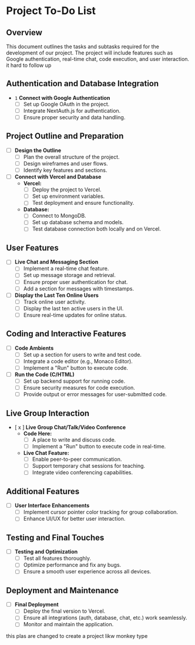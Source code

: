 # Project To-Do List

## Overview

This document outlines the tasks and subtasks required for the development of our project. The project will include features such as Google authentication, real-time chat, code execution, and user interaction.
it hard to follow up

## Authentication and Database Integration

- `1` **Connect with Google Authentication**
  - [ ] Set up Google OAuth in the project.
  - [ ] Integrate NextAuth.js for authentication.
  - [ ] Ensure proper security and data handling.

## Project Outline and Preparation

- [ ] **Design the Outline**
  - [ ] Plan the overall structure of the project.
  - [ ] Design wireframes and user flows.
  - [ ] Identify key features and sections.

- [ ] **Connect with Vercel and Database**
  - **Vercel:**
    - [ ] Deploy the project to Vercel.
    - [ ] Set up environment variables.
    - [ ] Test deployment and ensure functionality.
  - **Database:**
    - [ ] Connect to MongoDB.
    - [ ] Set up database schema and models.
    - [ ] Test database connection both locally and on Vercel.

## User Features

- [ ] **Live Chat and Messaging Section**
  - [ ] Implement a real-time chat feature.
  - [ ] Set up message storage and retrieval.
  - [ ] Ensure proper user authentication for chat.
  - [ ] Add a section for messages with timestamps.

- [ ] **Display the Last Ten Online Users**
  - [ ] Track online user activity.
  - [ ] Display the last ten active users in the UI.
  - [ ] Ensure real-time updates for online status.

## Coding and Interactive Features

- [ ] **Code Ambients**
  - [ ] Set up a section for users to write and test code.
  - [ ] Integrate a code editor (e.g., Monaco Editor).
  - [ ] Implement a "Run" button to execute code.

- [ ] **Run the Code (C/HTML)**
  - [ ] Set up backend support for running code.
  - [ ] Ensure security measures for code execution.
  - [ ] Provide output or error messages for user-submitted code.

## Live Group Interaction

- [ x ] **Live Group Chat/Talk/Video Conference**
  - **Code Here:**
    - [ ] A place to write and discuss code.
    - [ ] Implement a "Run" button to execute code in real-time.
  - **Live Chat Feature:**
    - [ ] Enable peer-to-peer communication.
    - [ ] Support temporary chat sessions for teaching.
    - [ ] Integrate video conferencing capabilities.

## Additional Features

- [ ] **User Interface Enhancements**
  - [ ] Implement cursor pointer color tracking for group collaboration.
  - [ ] Enhance UI/UX for better user interaction.

## Testing and Final Touches

- [ ] **Testing and Optimization**
  - [ ] Test all features thoroughly.
  - [ ] Optimize performance and fix any bugs.
  - [ ] Ensure a smooth user experience across all devices.

## Deployment and Maintenance

- [ ] **Final Deployment**
  - [ ] Deploy the final version to Vercel.
  - [ ] Ensure all integrations (auth, database, chat, etc.) work seamlessly.
  - [ ] Monitor and maintain the application.

this plas are changed to create a project likw monkey type
